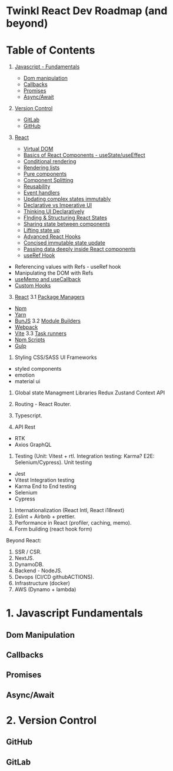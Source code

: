 # Twinkl React Dev Roadmap (and beyond)

# Table of Contents
1. [Javascript - Fundamentals](#javascript-1)
   - [Dom manipulation](#javascript-11)
   - [Callbacks](#javascript-12)
   - [Promises](#javascript-13)
   - [Async/Await](#javascript-14)
  
2. [Version Control](#version-control-2)
   - [GitLab](#section-21)
   - [GitHub](#section-22)

3. [React](#react-3)
   - [Virtual DOM](#react-31)
   - [Basics of React Components - useState/useEffect](#react-32)
   - [Conditional rendering](#react-33)
   - [Rendering lists](#react-34)
   - [Pure components](#react-35)
   - [Component Splitting](#react-36)
   - [Reusability](#react-37)
   - [Event handlers](#react-38)
   - [Updating complex states immutably](#react-39)
   - [Declarative vs Imperative UI](#react-311)
   - [Thinking UI Declaratively](#react-312)
   - [FInding & Structuring React States](#react-313)
   - [Sharing state between components](#react-314)
   - [Lifting state up](#react-315)
   - [Advanced React Hooks](#react-316)
   - [Concised immutable state update](#react-317)
   - [Passing data deeply inside React components](#react-318)
   - [useRef Hook](#react-319)
  - Referencing values with Refs - useRef hook
  - Manipulating the DOM with Refs
  - [useMemo and useCallback](#react-320)
  - [Custom Hooks](#react-321)
    
3. [React](#build-tools-4)
 3.1 [Package Managers](#build-tools-4-1)
  - [Npm](#build-tools-4-1-1)
  - [Yarn](#build-tools-4-1-2)
  - [BunJS](#build-tools-4-1-3)
 3.2 [Module Builders](#build-tools-4-2)
  - [Webpack](#build-tools-4-2-1)
  - [Vite](#build-tools-4-2-2)
 3.3 [Task runners](#build-tools-4-3)
  - [Npm Scripts](#build-tools-4-3-1)
  - [Gulp](#build-tools-4-3-2)
    
1. Styling
CSS/SASS
UI Frameworks
- styled components
- emotion
- material ui
  
1. Global state Managment Libraries
   Redux
   Zustand
   Context API
2. Routing - React Router.
  
3. Typescript.
4. API
Rest
  - RTK
  - Axios
GraphQL

1.  Testing (Unit: Vitest + rtl. Integration testing: Karma? E2E: Selenium/Cypress).
Unit testing
  - Jest
  - Vitest
Integration testing
  - Karma
End to End testing
  - Selenium
  - Cypress

1.  Internationalization (React Intl, React i18next)
2.  Eslint + Airbnb + prettier.
3.  Performance in React (profiler, caching, memo).
4.  Form building (react hook form)

Beyond React:

1. SSR / CSR.
2. NextJS.
3. DynamoDB.
4. Backend - NodeJS.
5. Devops (CI/CD githubACTIONS).
6. Infrastructure (docker)
7. AWS (Dynamo + lambda)


<div id='javascript-1'/>

# 1. Javascript Fundamentals

<div id='javascript-11'/>

## Dom Manipulation

<div id='javascript-12'/>

## Callbacks

<div id='javascript-13'/>

## Promises

<div id='javascript-14'/>

## Async/Await

<div id='version-control-2'/>

# 2. Version Control

<div id='version-control-22'/>

## GitHub

<div id='version-control-23'/>

## GitLab
